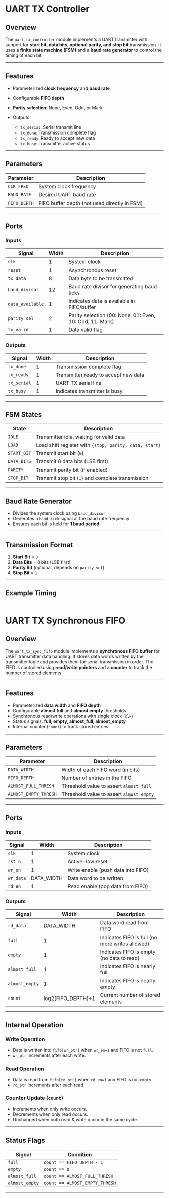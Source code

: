 # UART TX Controller

## Overview

The `uart_tx_controller` module implements a UART transmitter with support for **start bit, data bits, optional parity, and stop bit** transmission.
It uses a **finite state machine (FSM)** and a **baud rate generator** to control the timing of each bit.

---

## Features

* Parameterized **clock frequency** and **baud rate**
* Configurable **FIFO depth**
* **Parity selection**: None, Even, Odd, or Mark
* Outputs:

  * `tx_serial`: Serial transmit line
  * `tx_done`: Transmission complete flag
  * `tx_ready`: Ready to accept new data
  * `tx_busy`: Transmitter active status

---

## Parameters

| Parameter    | Description                                  |
| ------------ | -------------------------------------------- |
| `CLK_FREQ`   | System clock frequency                       |
| `BAUD_RATE`  | Desired UART baud rate                       |
| `FIFO_DEPTH` | FIFO buffer depth (not used directly in FSM) |

---

## Ports

### Inputs

| Signal           | Width | Description                                              |
| ---------------- | ----- | -------------------------------------------------------- |
| `clk`            | 1     | System clock                                             |
| `reset`          | 1     | Asynchronous reset                                       |
| `tx_data`        | 8     | Data byte to be transmitted                              |
| `baud_divisor`   | 12    | Baud rate divisor for generating baud ticks              |
| `data_available` | 1     | Indicates data is available in FIFO/buffer               |
| `parity_sel`     | 2     | Parity selection (00: None, 01: Even, 10: Odd, 11: Mark) |
| `tx_valid`       | 1     | Data valid flag                                          |

### Outputs

| Signal      | Width | Description                          |
| ----------- | ----- | ------------------------------------ |
| `tx_done`   | 1     | Transmission complete flag           |
| `tx_ready`  | 1     | Transmitter ready to accept new data |
| `tx_serial` | 1     | UART TX serial line                  |
| `tx_busy`   | 1     | Indicates transmitter is busy        |

---

## FSM States

| State       | Description                                            |
| ----------- | ------------------------------------------------------ |
| `IDLE`      | Transmitter idle, waiting for valid data               |
| `LOAD`      | Load shift register with `{stop, parity, data, start}` |
| `START_BIT` | Transmit start bit (`0`)                               |
| `DATA_BITS` | Transmit 8 data bits (LSB first)                       |
| `PARITY`    | Transmit parity bit (if enabled)                       |
| `STOP_BIT`  | Transmit stop bit (`1`) and complete transmission      |

---

## Baud Rate Generator

* Divides the system clock using `baud_divisor`
* Generates a `baud_tick` signal at the baud rate frequency
* Ensures each bit is held for **1 baud period**

---

## Transmission Format

1. **Start Bit** = `0`
2. **Data Bits** = 8 bits (LSB first)
3. **Parity Bit** (optional, depends on `parity_sel`)
4. **Stop Bit** = `1`

---

## Example Timing

```

```


# UART TX Synchronous FIFO

## Overview

The `uart_tx_sync_fifo` module implements a **synchronous FIFO buffer** for UART transmitter data handling.
It stores data words written by the transmitter logic and provides them for serial transmission in order.
The FIFO is controlled using **read/write pointers** and a **counter** to track the number of stored elements.

---

## Features

* Parameterized **data width** and **FIFO depth**
* Configurable **almost full** and **almost empty** thresholds
* Synchronous read/write operations with single clock (`clk`)
* Status signals: **full, empty, almost\_full, almost\_empty**
* Internal counter (`count`) to track stored entries

---

## Parameters

| Parameter             | Description                              |
| --------------------- | ---------------------------------------- |
| `DATA_WIDTH`          | Width of each FIFO word (in bits)        |
| `FIFO_DEPTH`          | Number of entries in the FIFO            |
| `ALMOST_FULL_THRESH`  | Threshold value to assert `almost_full`  |
| `ALMOST_EMPTY_THRESH` | Threshold value to assert `almost_empty` |

---

## Ports

### Inputs

| Signal    | Width       | Description                        |
| --------- | ----------- | ---------------------------------- |
| `clk`     | 1           | System clock                       |
| `rst_n`   | 1           | Active-low reset                   |
| `wr_en`   | 1           | Write enable (push data into FIFO) |
| `wr_data` | DATA\_WIDTH | Data word to be written            |
| `rd_en`   | 1           | Read enable (pop data from FIFO)   |

### Outputs

| Signal         | Width               | Description                                     |
| -------------- | ------------------- | ----------------------------------------------- |
| `rd_data`      | DATA\_WIDTH         | Data word read from FIFO                        |
| `full`         | 1                   | Indicates FIFO is full (no more writes allowed) |
| `empty`        | 1                   | Indicates FIFO is empty (no data to read)       |
| `almost_full`  | 1                   | Indicates FIFO is nearly full                   |
| `almost_empty` | 1                   | Indicates FIFO is nearly empty                  |
| `count`        | log2(FIFO\_DEPTH)+1 | Current number of stored elements               |

---

## Internal Operation

### Write Operation

* Data is written into `fifo[wr_ptr]` when `wr_en=1` and FIFO is not `full`.
* `wr_ptr` increments after each write.

### Read Operation

* Data is read from `fifo[rd_ptr]` when `rd_en=1` and FIFO is not `empty`.
* `rd_ptr` increments after each read.

### Counter Update (`count`)

* Increments when only write occurs.
* Decrements when only read occurs.
* Unchanged when both read & write occur in the same cycle.

---

## Status Flags

| Signal         | Condition                      |
| -------------- | ------------------------------ |
| `full`         | `count == FIFO_DEPTH - 1`      |
| `empty`        | `count == 0`                   |
| `almost_full`  | `count == ALMOST_FULL_THRESH`  |
| `almost_empty` | `count == ALMOST_EMPTY_THRESH` |

---




